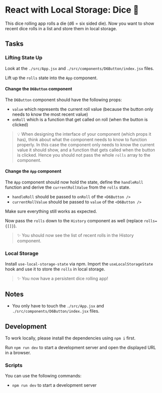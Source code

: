 # React with Local Storage: Dice 🎲

This dice rolling app rolls a die (d6 = six sided die). Now you want to show recent dice rolls in a list and store them in local storage.

## Tasks

### Lifting State Up

Look at the `./src/App.jsx` and `./src/components/D6Button/index.jsx` files.

Lift up the `rolls` state into the `App` component.

#### Change the `D6Button` component

The `D6Button` component should have the following props:

- `value` which represents the current roll value (because the button only needs to know the most recent value)
- `onRoll` which is a function that get called on roll (when the button is clicked)

> 💡 When designing the interface of your component (which props it has), think about what the component needs to know to function properly. In this case the component only needs to know the current value it should show, and a function that gets called when the button is clicked. Hence you should not pass the whole `rolls` array to the component.

#### Change the `App` component

The `App` component should now hold the state, define the `handleRoll` function and derive the `currentRollValue` from the `rolls` state.

- `handleRoll` should be passed to `onRoll` of the `<D6Button />`
- `currentRollValue` should be passed to `value` of the `<D6Button />`

Make sure everything still works as expected.

Now pass the `rolls` down to the `History` component as well (replace `rolls={[]}`).

> ✨ You should now see the list of recent rolls in the History component.

### Local Storage

Install `use-local-storage-state` via npm. Import the `useLocalStorageState` hook and use it to store the `rolls` in local storage.

> ✨ You now have a persistent dice rolling app!

## Notes

- You only have to touch the `./src/App.jsx` and `./src/components/D6Button/index.jsx` files.

## Development

To work locally, please install the dependencies using `npm i` first.

Run `npm run dev` to start a development server and open the displayed URL in a browser.

### Scripts

You can use the following commands:

- `npm run dev` to start a development server
